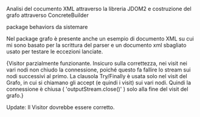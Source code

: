 Analisi del cocumento XML attraverso la libreria JDOM2 e costruzione del grafo attraverso ConcreteBuilder

package behaviors da sistemare

Nel package grafo è presente anche un esempio di documento XML su cui mi sono basato per la scrittura del parser e un documento xml sbagliato usato per testare le eccezioni lanciate.

{Visitor parzialmente funzionante. Insicuro sulla correttezza, nei visit nei vari nodi non chiudo la connessione, poiché questo fa fallire lo stream sui nodi successivi al primo. 
La clausola Try/Finally è usata solo nel visit del Grafo, in cui si chiamano gli accept (e quindi i visit) sui vari nodi. Quindi la connessione è chiusa ( 'outputStream.close()' ) solo alla fine del visit del grafo.}

Update: Il Visitor dovrebbe essere corretto.





